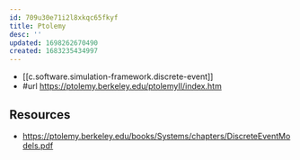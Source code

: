 ```yaml
---
id: 709u30e71i2l8xkqc65fkyf
title: Ptolemy
desc: ''
updated: 1698262670490
created: 1683235434997
---
```


- [[c.software.simulation-framework.discrete-event]]
- #url https://ptolemy.berkeley.edu/ptolemyII/index.htm

## Resources

- https://ptolemy.berkeley.edu/books/Systems/chapters/DiscreteEventModels.pdf

